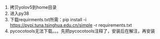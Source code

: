 1. 拷贝yolov5到home目录
2. 进入py38
3. 下载requirments.txt所需：pip install -i https://pypi.tuna.tsinghua.edu.cn/simple -r requirements.txt 
4. pycocotools无法下载。。。先把pycocotools注释了，安装后在解注，再安装
